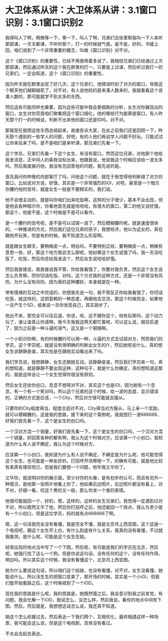 # 大卫体系从讲：大卫体系从讲：3.1窗口识别：3.1窗口识别2

我得叫人了啊，稍微等一下，等一下，叫人了啊，兄弟们去徐里帮我叫一下人来听那部课，一天天都课，不听听那个，打一的时候就气我，是不是，好的，书接上回，咱们说到了一个非常重要的概念，叫做《窗口识别》对不对。

这个《窗口识别》的重要性，已经不用我带着多说了，我相信兄弟们已经通过上次那部课，然后通过昨天的这个我在群里的打一，只要是上过课，然后听过我打一的兄弟们，一定会知道，这个《窗口识别》的重要性。

因为昨天就在群里出现了好几次，这个兄弟们，他错误时别了对方的窗口，导致这个聊天他们越聊越死了，对不对，有人说他妈的是来凑人数来的，我就看看这个说凑人数的，那可能就学不到太多的东西。

然后这些可能同样也重要，因为这些可能中我会更细致的分析，女生对你展现出的窗口，女生对你究竟咱们聚集把这个窗口细化，他的哪些行为能算是窗口，有人昨天那个打一的时候说，判断不出来他的窗口还是ID吗，对不对。

那我现在就把这些东西总结起来，直接告诉大家，在此之前我们还是回顾一下，昨天那个遇到的一些学人的问题，好吧，有的人他们再说学人问题不好玩，只能试试让你来玩来了吗，是不是咱们是来听课，那兄弟们先看一下。

这个学员，兄弟们先看一下这个女生，有没有窗口，然而这位兄弟，对他那个他给我发消息，正中间人的条我没标出来，他跟我说，他说我这个时候应该给一波太多吗，然后我直接问他，我没有先回答他的问题，我先说的是。

首先我问你昨晚的内部客厅了吗，问他这个问题，就在于我觉得他判断错了对方的窗口，比如说对方说，好饿，其实是一个非常强烈的iOI，对吧，甚至是一个暗示你腰约他的信号，就是女生一般是不要精实的，我们说。

他不会很主动的，就是叫你咱们出来吃饭啊，这样的分子很少，基本不会出现，但是他会各种暗示你，你看他首先就是哈哈哈，有很大的窗口，第二的他又说好饿，那这个，他是不是，这个时候是不是可以看作。

是一个腰约的信号呢，是不是可以试探一波了，然后模糊腰约呢，就是速度很快的，一种推进的方式，然后我们这位兄弟的孩子，我想经济，他以为这女的，真在跟他开玩笑，但是有的时候，我不知道怎么形容啊。

就是跟女生聊天，要稍微皮一点，明白吗，不要特别正经，要稍微皮一点，稍微有意思一些，好，那这个地方我会怎么聊呢，他如果这个女生说饿了吗，我一天没吃饭了，吃饭，然后你还给我发这个，然后女生说哈哈好饿。

然后我直接说，我直接说我不管，你给我看饿了，你要对我负责，然后这个女生说怎么负责啊，而你切话吃饭，对吗，这个方式我的这种方式，还是一个非常没有风险，为什么没有风险，因为我的这种腰跃，本身就是在一种。

带有情绪的互动之中完成的，你想我先说一句，我不管反正你给我看饿了，你切话吃饭，就这样的，这把耍赖的一种态度，再跟他去交流，那这个时候完全，如果他一旦产生个SD，或者说一旦你发现自己，其实跳步了。

他出不来，那完全可以往后退，你说，哈，这不跟你这个，他有玩笑吗，这个动力玩了，谁让谁真让你请啊，我今天我我这两天都忙着呢，可以这么说，就往后退了，因为之前是一种斗逼的语气，这又是一个钢锅啊。

一个小知识你啊，有的时候腰约可以用一种，斗逼的方式去试探对方，然而我们的学员，这个学员呢，就是没有很明确的判断出女生的iY，然后她呢说什么，真的想女生说静静是谁，其实也是在跟她互动看出来了吗。

我们学员说，我想静静，女生还跟她互动，说静静是谁，然后我们学员来一句，真的想知道，就是静静不要出现这种，这种句子，就是什么你确定，真的想知道这那的，就是这样会让一个女生觉得你很没有原则。

然后女生还给你创口，息息不想呀对不对，其实这个也是iOi，因为她有一个息息，有一个有一个笑对吗，所以这个兄弟的这个时候，给一波的态度，显示错误的，正确的方式是应该，一个City，然后对方很可能就会服从。

只要你的City程度得当，程度合适对不对，City得当对方服从，马上来一个奖励，就可以模糊腰约，这是我的思路，接下来的这个案例呢，我就想打一波666666，好我们首先看一下，这个是女生的创口吗。

一个汉对方混一个销量，好我们首先看一下，这个是女生的创口吗，一个汉对方混一个销量，好回答各种的都有啊，我认为这个时候对方，应该算一个小创口，我知道为什么有人说不确定，我认为这个时候对方。

应该算一个小创口，我知道为什么有人说不确定，不确定是为什么呢，他可能觉得这个女生，也可能是一种友好的，打招呼开场寒暄一下，的确有可能，就是他比较有素质有理贸而已，但是我们要想一个问题，他毕竟又华你了。

又华你，就说明对你的展示面，至少对你的头像，是有初步的认可，而且有另外一种情况，是他第一张照片他看上你了，他如果后边照片，后边照片都没有看上，对不对，仔细一看，哎这个男的又一般，那么你发一个害的表情。

他很可能就回一个，好的，嗯，这样的，这样的女生兄弟们，我觉得一定遇到过对不对，所以既然又华了他，然后你打招呼之后，他还能回一个效点，我认为至少是有一个小创口，但是这位学员，妈的就有点666666了啊。

嗯，这一句话我完全没有看懂，我是完全不懂，就是北京月上西亚图，这个这是一个电视吧，跟这个女生开上白，有什么到底有什么关系，我真的没有看懂，不过就我推测，是什么呢，可能是这个女生在她。

经常出现的地点当中写了一个下图，然后呢，有可能是我们的学员在北京，然后呢，她强行找了这么一个狗，但是你说这句话，没有任何的这个，没有任何作用，明白吗，所以其实这个时候，我没有看懂这个，北京月上西亚图。

她为什么要说这句话，所以咱们这个姑娘，也没有看懂，对不对，女生没看懂，她能说什么，所以活生生的把窗口变美了，那开场的时候，其实是一个小iOi，但我们旋开始套路之后，这个时候收到了一个iOD。

现在我的思路是什么呢，我的思路是，她既然饿之后，我会意识到我之前发觉，有问题，我会化解一下iOD，我说怎么，没怎么样，然后我说，看你的地点中间有下图，然后，然后就是，我想想这话怎么说，我还真不知道。

她这个怎么给援过去，然后表达一下我们两个，互相优化，最终相遇这样一种场景，我可能会这么说，但是这个电视剧，具体没有看过。

不太会去起去表达。